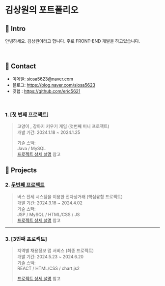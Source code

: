 # 김상원의 포트폴리오
## :pushpin: Intro
안녕하세요. 김상원이라고 합니다. 주로 FRONT-END 개발을 하고있습니다.

</br>

## :pushpin: Contact
- 이메일: siosa5623@naver.com
- 블로그: https://blog.naver.com/siosa5623
- 깃헙 : https://github.com/eric5621

</br>

### 1. [첫 번째 프로젝트]
> 고양이 , 강아지 키우기 게임  (첫번째 미니 프로젝트)  
>개발 기간: 2024.1.18 ~ 2024.1.25
> 
>기술 스택:  
>Java / MySQL  
>[프로젝트 상세 설명](https://github.com/YeonjaeMan/miniproject/blob/main/README.md) 참고

## :pushpin: Projects
### 2. [두번째 프로젝트](https://github.com/2024-SMHRD-KDT-BigData-23/BooksProject)
>버스 전세 시스템을 이용한 전자상거래 (핵심융합 프로젝트)  
>개발 기간: 2024.3.18 ~ 2024.4.02   
>기술 스택:  
>JSP / MySQL / HTML/CSS / JS   
>[프로젝트 상세 설명](https://github.com/2024-SMHRD-KDT-BigData-23/BooksProject?tab=readme-ov-file) 참고

---

### 3. [3번째 프로젝트]
>지역별 채용정보 맵 서비스  (최종 프로젝트)  
>개발 기간: 2024.5.23 ~ 2024.6.20   
>기술 스택:  
> REACT / HTML/CSS / chart.js2
>
>[프로젝트 상세 설명](https://github.com/2024-SMHRD-KDT-BigData-23/ITrend) 참고

